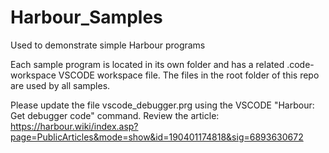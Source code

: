 # Harbour_Samples
Used to demonstrate simple Harbour programs

Each sample program is located in its own folder and has a related .code-workspace VSCODE workspace file.
The files in the root folder of this repo are used by all samples.

Please update the file vscode_debugger.prg using the VSCODE "Harbour: Get debugger code" command.
Review the article: https://harbour.wiki/index.asp?page=PublicArticles&mode=show&id=190401174818&sig=6893630672
